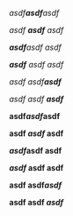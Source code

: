 *asdf**asdf**asdf*

*asdf **asdf** asdf*

***asdf**asdf asdf*

***asdf** asdf asdf*

*asdf asdf**asdf***

*asdf asdf **asdf***

**asdf*asdf*asdf**

**asdf *asdf* asdf**

***asdf*asdf asdf**

***asdf* asdf asdf**

**asdf asdf*asdf***

**asdf asdf *asdf***